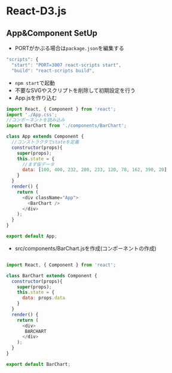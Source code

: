 # React-D3.js
## App&Component SetUp
- PORTがかぶる場合は`package.json`を編集する
```js
"scripts": {
  "start": "PORT=3007 react-scripts start",
  "build": "react-scripts build",
```
- `npm start`で起動
- 不要なSVGやスクリプトを削除して初期設定を行う
- App.jsを作り込む
```js
import React, { Component } from 'react';
import './App.css';
//コンポーネントを読み込み
import BarChart from './components/BarChart';

class App extends Component {
  //コンストラクタでstateを定義
  constructor(props){
    super(props);
    this.state = {
      //まず仮データ
      data: [100, 400, 232, 200, 233, 120, 78, 162, 390, 20]
    }
  }
  render() {
    return (
      <div className="App">
        <BarChart />
      </div>
    );
  }
}

export default App;


```
- src/components/BarChart.jsを作成(コンポーネントの作成)
```js

import React, { Component } from 'react';

class BarChart extends Component {
  constructor(props){
    super(props);
    this.state = {
      data: props.data
    }
  }
  render() {
    return (
      <div>
       BARCHART
      </div>
    );
  }
}

export default BarChart;
```
